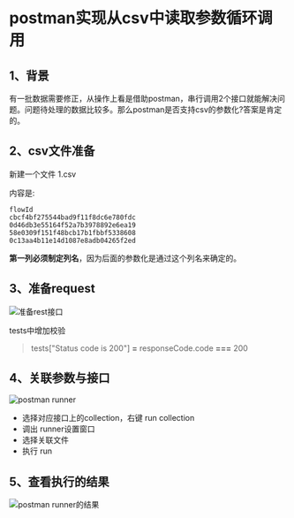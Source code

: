 # postman实现从csv中读取参数循环调用

## 1、背景

有一批数据需要修正，从操作上看是借助postman，串行调用2个接口就能解决问题。问题待处理的数据比较多。那么postman是否支持csv的参数化?答案是肯定的。

## 2、csv文件准备

新建一个文件 1.csv

内容是:

```
flowId
cbcf4bf275544bad9f11f8dc6e780fdc
0d46db3e55164f52a7b3978892e6ea19
58e0309f151f48bcb17b1fbbf5338608
0c13aa4b11e14d1087e8adb04265f2ed
```

**第一列必须制定列名**，因为后面的参数化是通过这个列名来确定的。



## 3、准备request

![准备rest接口](https://cdn.jsdelivr.net/gh/chen-xing/figure_bed_02/cdn/20210722205000618.png)



tests中增加校验

> tests["Status code is 200"] **=** responseCode.code **===** 200



## 4、关联参数与接口

![postman runner](https://cdn.jsdelivr.net/gh/chen-xing/figure_bed_02/cdn/20210722205426054.png)

+ 选择对应接口上的collection，右键 run collection
+ 调出 runner设置窗口
+ 选择关联文件
+ 执行 run

## 5、查看执行的结果

![postman runner的结果](https://cdn.jsdelivr.net/gh/chen-xing/figure_bed_02/cdn/20210722205732145.png)